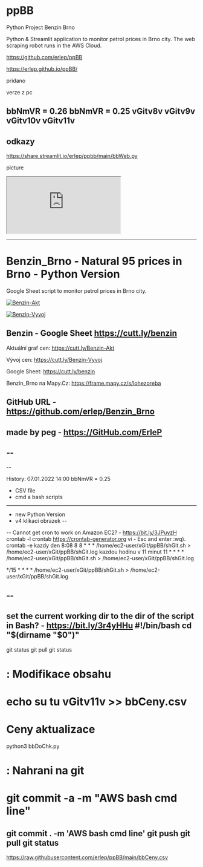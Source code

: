 # ppBB
Python Project Benzin Brno


Python & Streamlit application to monitor petrol prices in Brno city. The web scraping robot runs in the AWS Cloud.

https://github.com/erlep/ppBB


https://erlep.github.io/ppBB/


pridano

verze z pc

bbNmVR = 0.26
bbNmVR = 0.25
vGitv8v
vGitv9v
vGitv10v
vGitv11v
---

## odkazy

https://share.streamlit.io/erlep/ppbb/main/bbWeb.py

picture


<iframe src="https://share.streamlit.io/erlep/ppbb/main/bbWeb.py"></iframe>


---

# Benzin_Brno - Natural 95 prices in Brno - Python Version

Google Sheet script to monitor petrol prices in Brno city.

[![Benzin-Akt](https://docs.google.com/spreadsheets/d/e/2PACX-1vStPblBtmg4O4ddc6pOF9edeu-IzfsjxmynNpqzs3me9czw5K1aIIBw4HW9Cni9vM7Kse8QQTh0GG8a/pubchart?oid=678203108&format=image)](https://docs.google.com/spreadsheets/d/e/2PACX-1vStPblBtmg4O4ddc6pOF9edeu-IzfsjxmynNpqzs3me9czw5K1aIIBw4HW9Cni9vM7Kse8QQTh0GG8a/pubchart?oid=678203108&format=interactive)

[![Benzin-Vyvoj](https://docs.google.com/spreadsheets/d/e/2PACX-1vStPblBtmg4O4ddc6pOF9edeu-IzfsjxmynNpqzs3me9czw5K1aIIBw4HW9Cni9vM7Kse8QQTh0GG8a/pubchart?oid=451896964&format=image)](https://docs.google.com/spreadsheets/d/e/2PACX-1vStPblBtmg4O4ddc6pOF9edeu-IzfsjxmynNpqzs3me9czw5K1aIIBw4HW9Cni9vM7Kse8QQTh0GG8a/pubchart?oid=451896964&format=interactive)

## Benzin - Google Sheet https://cutt.ly/benzin

Aktuální graf cen: https://cutt.ly/Benzin-Akt

Vývoj cen: https://cutt.ly/Benzin-Vyvoj

Google Sheet: https://cutt.ly/benzin

Benzin_Brno na Mapy.Cz: https://frame.mapy.cz/s/lohezoreba

## GitHub URL - https://github.com/erlep/Benzin_Brno

## made by peg - https://GitHub.com/ErleP

## --

--

History:
07.01.2022 14:00
bbNmVR = 0.25
- CSV file
- cmd a bash scripts
----
- new Python Version
- v4 klikaci obrazek
--

--
Cannot get cron to work on Amazon EC2? - https://bit.ly/3JPuyzH
crontab -l
crontab
https://crontab-generator.org
  vi - Esc and enter :wq).
crontab -e
  kazdy den 8:08
8 8 * * * /home/ec2-user/xGit/ppBB/shGit.sh > /home/ec2-user/xGit/ppBB/shGit.log
  kazdou hodinu v 11 minut
11 * * * * /home/ec2-user/xGit/ppBB/shGit.sh > /home/ec2-user/xGit/ppBB/shGit.log

*/15 * * * * /home/ec2-user/xGit/ppBB/shGit.sh > /home/ec2-user/xGit/ppBB/shGit.log

--
--
set the current working dir to the dir of the script in Bash? - https://bit.ly/3r4yHHu
#!/bin/bash
cd "$(dirname "$0")"
--
  git status
  git pull
  git status
  # : Modifikace obsahu
  # echo su tu vGitv11v >> bbCeny.csv
  # Ceny aktualizace
  python3 bbDoChk.py

  # : Nahrani na git
  # git commit -a  -m "AWS bash cmd line"
  git commit .  -m 'AWS bash cmd line'
  git push
  git pull
  git status
--
https://raw.githubusercontent.com/erlep/ppBB/main/bbCeny.csv

